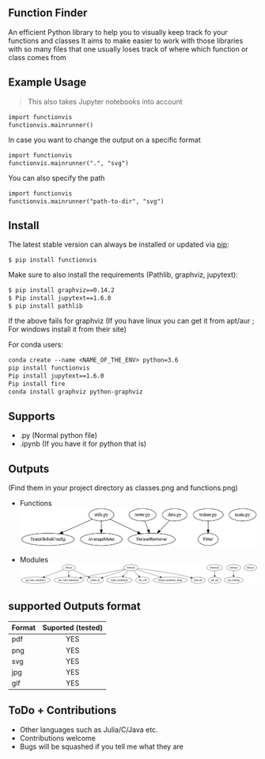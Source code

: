 Function Finder
-------


An efficient Python library to help you to visually keep track fo your functions and classes
It aims to make easier to work with those libraries with so many files that one usually
loses track of where which function or class comes from


Example Usage
-------------
> This also takes Jupyter notebooks into account

    import functionvis
    functionvis.mainrunner()


In case you want to change the output on a specific format

    import functionvis
    functionvis.mainrunner(".", "svg")

You can also specify the path

    import functionvis
    functionvis.mainrunner("path-to-dir", "svg")

Install
-------

The latest stable version can always be installed or updated via [pip](https://pypi.org/project/functionvis/):



    $ pip install functionvis

Make sure to also install the requirements (Pathlib, graphviz, jupytext):

    $ pip install graphviz==0.14.2
    $ Pip install jupytext==1.6.0
    $ pip install pathlib

If the above fails for graphviz (If you have linux you can get it from apt/aur ; For windows install it from their site)   

For conda users:

    conda create --name <NAME_OF_THE_ENV> python=3.6
    pip install functionvis
    Pip install jupytext==1.6.0
    Pip install fire
    conda install graphviz python-graphviz


Supports
-------

- .py (Normal python file)
- .ipynb (If you have it for python that is)


 Outputs
 -------

(Find them in your project directory as classes.png and functions.png)

 - Functions
![](./classes.png)

 - Modules
 ![](./functions.png)

supported Outputs format
-------

| Format        | Suported (tested)      |
| ------------- |:-------------:|
| pdf           | YES           |
| png           | YES           |  
| svg           | YES           |
| jpg           | YES           |
| gif           | YES           |


ToDo + Contributions
-------
 - Other languages such as Julia/C/Java etc.
 - Contributions welcome
 - Bugs will be squashed if you tell me what they are
